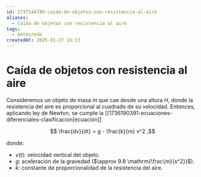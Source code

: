 ```yaml
---
id: 1737144789-caida-de-objetos-con-resistencia-al-aire
aliases:
  - Caída de objetos con resistencia al aire
tags:
  - mates/edo
createdAt: 2025-01-17 15:13
---
```


# Caída de objetos con resistencia al aire

Consideremos un objeto de masa $m$ que cae desde una altura $H$, donde la resistencia del aire es proporcional al cuadrado de su velocidad. Entonces, aplicando ley de Newton, se cumple la [[1736190391-ecuaciones-diferenciales-clasificacion|ecuación]]

$$
\frac{dv}{dt} = g - \frac{k}{m} v^2
,$$

donde:

- $v(t)$: velocidad vertical del objeto.
- $g$: aceleración de la gravedad ($\approx 9.8 \mathrm{\frac{m}{s^2}}$).
- $k$: constante de proporcionalidad de la resistencia del aire.
